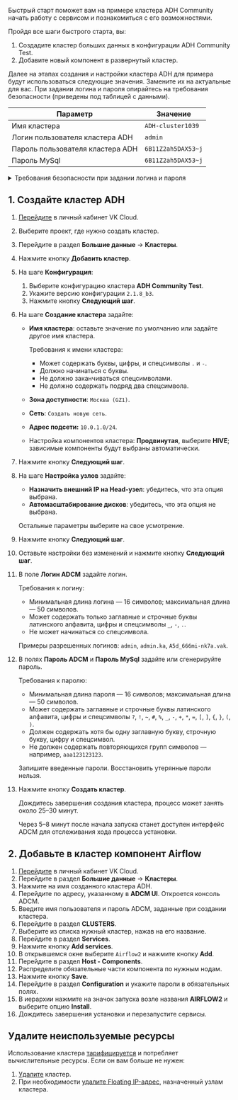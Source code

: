 Быстрый старт поможет вам на примере кластера ADH Community начать работу с сервисом и познакомиться с его возможностями.

Пройдя все шаги быстрого старта, вы:

1. Создадите кластер больших данных в конфигурации ADH Community Test.
1. Добавите новый компонент в развернутый кластер.

Далее на этапах создания и настройки кластера ADH для примера будут использоваться следующие значения. Замените их на актуальные для вас. При задании логина и пароля опирайтесь на требования безопасности (приведены под таблицей с данными).

| Параметр                                                    | Значение                   |
| ----------------------------------------------------------- | -------------------------- |
| Имя кластера                                                | `ADH-cluster1039`          |
| Логин пользователя кластера ADH                             | `admin`                    |
| Пароль пользователя кластера ADH                            | `6B11Z2ah5DAX53~j`         |
| Пароль MySql                                                | `6B11Z2ah5DAX53~j`         |

<details>

<summary>Требования безопасности при задании логина и пароля</summary>

- **Логин**: минимальная длина логина — 16 символов; максимальная длина — 50 символов. Логин может содержать только:
      - заглавные и строчные буквы латинского алфавита;
      - цифры;
      - спецсимволы `_`, `-`, `.`, начиная со второй позиции.

     Примеры разрешенных логинов: `admin`, `admin.ka`, `A5d_666mi-nk7a.vak`.

- **Пароль**: минимальная длина пароля — 16 символов; максимальная длина — 50 символов. Пароль должен содержать:
      - заглавные и строчные буквы латинского алфавита;
      - хотя бы одну цифру и спецсимвол `?`, `!`, `~`, `#`, `%`, `_`, `-`, `+`, `*`, `=`, `[`, `]`, `{`, `}`, `(`, `)`.

     Пароль не должен содержать повторяющихся групп символов — например, ``aaa123123123``.

</details>

## 1. Создайте кластер ADH

1. [Перейдите](https://msk.cloud.vk.com/app/) в личный кабинет VK Cloud.
1. Выберите проект, где нужно создать кластер.
1. Перейдите в раздел **Большие данные** → **Кластеры**.
1. Нажмите кнопку **Добавить кластер**.
1. На шаге **Конфигурация**:

   1. Выберите конфигурацию кластера **ADH Community Test**.
   1. Укажите версию конфигурации `2.1.8_b3`.
   1. Нажмите кнопку **Следующий шаг**.

1. На шаге **Создание кластера** задайте:

   - **Имя кластера**: оставьте значение по умолчанию или задайте другое имя кластера.

      Требования к имени кластера:

      - Может содержать буквы, цифры, и спецсимволы `.` и `-`.
      - Должно начинаться с буквы.
      - Не должно заканчиваться спецсимволами.
      - Не должно содержать подряд два спецсимвола.

   - **Зона доступности**: `Москва (GZ1)`.
   - **Сеть**: `Создать новую сеть`.
   - **Адрес подсети:** `10.0.1.0/24`.
   - Настройка компонентов кластера: **Продвинутая**, выберите **HIVE**; зависимые компоненты будут выбраны автоматически.

1. Нажмите кнопку **Следующий шаг**.
1. На шаге **Настройка узлов** задайте:

   - **Назначить внешний IP на Head-узел**: убедитесь, что эта опция выбрана.
   - **Автомасштабирование дисков**: убедитесь, что эта опция не выбрана.

   Остальные параметры выберите на свое усмотрение.

1. Нажмите кнопку **Следующий шаг**.
1. Оставьте настройки без изменений и нажмите кнопку **Следующий шаг**.
1. В поле **Логин ADCM** задайте логин.

   Требования к логину:

   - Минимальная длина логина — 16 символов; максимальная длина — 50 символов.
   - Может содержать только заглавные и строчные буквы латинского алфавита, цифры и спецсимволы `_`, `-`, `.`.
   - Не может начинаться со спецсимвола.

   Примеры разрешенных логинов: `admin`, `admin.ka`, `A5d_666mi-nk7a.vak`.

1. В полях **Пароль ADCM** и **Пароль MySql** задайте или сгенерируйте пароль.

   Требования к паролю:

   - Минимальная длина пароля — 16 символов; максимальная длина — 50 символов.
   - Может содержать заглавные и строчные буквы латинского алфавита, цифры и спецсимволы `?`, `!`, `~`, `#`, `%`, `_`, `-`, `+`, `*`, `=`, `[`, `]`, `{`, `}`, `(`, `)`.
   - Должен содержать хотя бы одну заглавную букву, строчную букву, цифру и спецсимвол.
   - Не должен содержать повторяющихся групп символов — например, ``aaa123123123``.

   <warn>

   Запишите введенные пароли. Восстановить утерянные пароли нельзя.

   </warn>

1. Нажмите кнопку **Создать кластер**.

   Дождитесь завершения создания кластера, процесс может занять около 25–30 минут.

   <info>

   Через 5–8 минут после начала запуска станет доступен интерфейс ADCM для отслеживания хода процесса установки.

   </info>

## 2. Добавьте в кластер компонент Airflow

1. [Перейдите](https://msk.cloud.vk.com/app/) в личный кабинет VK Cloud.
1. Перейдите в раздел **Большие данные** → **Кластеры**.
1. Нажмите на имя созданного кластера ADH.
1. Перейдите по адресу, указанному в **ADCM UI**. Откроется консоль ADCM.
1. Введите имя пользователя и пароль ADCM, заданные при создании кластера.
1. Перейдите в раздел **CLUSTERS**.
1. Выберите из списка нужный кластер, нажав на его название.
1. Перейдите в раздел **Services**.
1. Нажмите кнопку **Add services**.
1. В открывшемся окне выберите `Airflow2` и нажмите кнопку **Add**.
1. Перейдите в раздел **Host - Components**.
1. Распределите обязательные части компонента по нужным нодам.
1. Нажмите кнопку **Save**.
1. Перейдите в раздел **Configuration** и укажите пароли в обязательных полях.
1. В иерархии нажмите на значок запуска возле названия **AIRFLOW2** и выберите опцию **Install**.
1. Дождитесь завершения установки и перезапустите сервисы.

## Удалите неиспользуемые ресурсы

Использование кластера [тарифицируется](../tariffication) и потребляет вычислительные ресурсы. Если он вам больше не нужен:

1. [Удалите](../service-management/delete) кластер.
1. При необходимости [удалите Floating IP-адрес](/ru/networks/vnet/service-management/ip/floating-ip#delete), назначенный узлам кластера.
